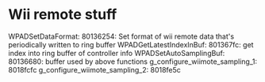 # Wii remote stuff

WPADSetDataFormat: 80136254: Set format of wii remote data that's periodically written to ring buffer
WPADGetLatestIndexInBuf: 801367fc: get index into ring buffer of controller info
WPADSetAutoSamplingBuf: 80136680: buffer used by above functions
g_configure_wiimote_sampling_1: 8018fcfc
g_configure_wiimote_sampling_2: 8018fe5c

